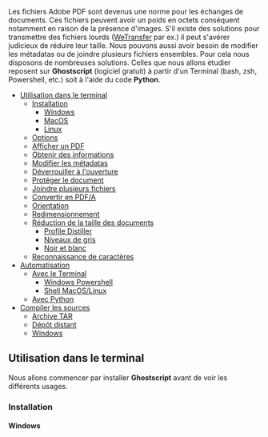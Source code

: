 Les fichiers Adobe PDF sont devenus une norme pour les échanges de documents. Ces fichiers peuvent avoir un poids en octets conséquent notamment en raison de la présence d'images. S'il existe des solutions pour transmettre des fichiers lourds (<a href="https://wetransfer.com/">WeTransfer</a> par ex.) il peut s'avérer judicieux de réduire leur taille. Nous pouvons aussi avoir besoin de modifier les métadatas ou de joindre plusieurs fichiers ensembles. Pour cela nous disposons de nombreuses solutions. Celles que nous allons étudier reposent sur **Ghostscript** (logiciel gratuit) à partir d'un Terminal (bash, zsh, Powershell, etc.) soit à l'aide du code **Python**.

* <a href="#utilisation-dans-le-terminal">Utilisation dans le terminal</a>
    * <a href="#terminal-installation">Installation</a>
        * <a href="#terminal-installation-windows">Windows</a>
        * <a href="http://terminal-installation-macos">MacOS</a>
        * <a href="http://terminal-installation-linux">Linux</a>
    * <a href="#options">Options</a>
    * <a href="#afficher-les-pdf">Afficher un PDF</a>
    * <a href="#obtenir-des-informations">Obtenir des informations</a>
    * <a href="#modifier-les-metadatas">Modifier les métadatas</a>
    * <a href="#deverrouiller-un-pdf">Déverrouiller à l'ouverture</a>
    * <a href="#proteger">Protéger le document</a> 
    * <a href="#joindre-plusieurs-fichiers">Joindre plusieurs fichiers</a>
    * <a href="#convertir-en-pdf-A">Convertir en PDF/A</a>
    * <a href="#orientation">Orientation</a>
    * <a href="#redimensionnement">Redimensionnement</a>
    * <a href="#reduction-de-la-taille-des-documents">Réduction de la taille des documents</a>
        * <a href="#profile-distiller">Profile Distiller</a>
        * <a href="#niveaux-de-gris">Niveaux de gris</a>
        * <a href="#noir-et-blanc">Noir et blanc</a>
    * <a href="#ocr">Reconnaissance de caractères</a>
* <a href="#automatisation">Automatisation</a>
    * <a href="#avec-le-terminal">Avec le Terminal</a>
        * <a href="#automatisation-powershell">Windows Powershell</a>
        * <a href="#automatisation-shell-mac">Shell MacOS/Linux</a>
    * <a href="#automatisation-python">Avec Python</a>
* <a href="#compiler-les-sources">Compiler les sources</a>
    * <a href="#archive-tar">Archive TAR</a>
    * <a href="#depot-distant">Dépôt distant</a>
    * <a href="#ms-visual-studio-code-2022">Windows</a>

<h2 id="utilisation-dans-le-terminal">Utilisation dans le terminal</h2>

Nous allons commencer par installer **Ghostscript** avant de voir les différents usages.

<h3 id="terminal-installation">Installation</h3>

<h4 id="terminal-installation-windows">Windows</h4>
